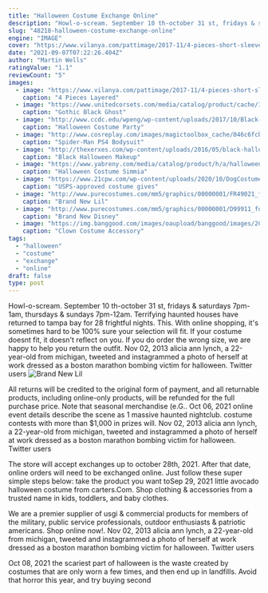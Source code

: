 ```yaml
---
title: "Halloween Costume Exchange Online"
description: "Howl-o-scream. September 10 th-october 31 st, fridays & saturdays 7pm-1am, thursdays & sundays 7pm-12am. Terrifying haunted houses have returned to tampa bay for 28 frightful nights. This"
slug: "48218-halloween-costume-exchange-online"
engine: "IMAGE"
cover: "https://www.vilanya.com/pattimage/2017-11/4-pieces-short-sleeves-layered-cute-mrs-claus-christmas-tutu-dress.jpg"
date: "2021-09-07T07:22:26.404Z"
author: "Martin Wells"
ratingValue: "1.1"
reviewCount: "5"
images:
  - image: "https://www.vilanya.com/pattimage/2017-11/4-pieces-short-sleeves-layered-cute-mrs-claus-christmas-tutu-dress.jpg"
    caption: "4 Pieces Layered"
  - image: "https://www.unitedcorsets.com/media/catalog/product/cache/1/image/3fb4ca6be90a572eeb8ee205683624a9/g/o/gothic-black-ghost-bride-dress-adult-vampire-cloak-and-dress-halloween-costume.jpg"
    caption: "Gothic Black Ghost"
  - image: "http://www.ccdc.edu/wpeng/wp-content/uploads/2017/10/Black-and-Orange-Skeleton-Spiderwebs-Halloween-Party-Flyer.jpg"
    caption: "Halloween Costume Party"
  - image: "http://www.cosreplay.com/images/magictoolbox_cache/046c6fcb69c00397582b33cd900cd09foriginaloriginalboth.JPG"
    caption: "Spider-Man PS4 Bodysuit"
  - image: "http://thexerxes.com/wp-content/uploads/2016/05/black-halloween-makeup...jpg"
    caption: "Black Halloween Makeup"
  - image: "https://www.yabreny.com/media/catalog/product/h/a/halloween_costume_simmia_horror_bloody_prisoner_with_blood_adult_zombie_play_costumes_free_shipping.jpg"
    caption: "Halloween Costume Simmia"
  - image: "https://www.21cpw.com/wp-content/uploads/2020/10/DogCostumes.jpg"
    caption: "USPS-approved costume gives"
  - image: "http://www.purecostumes.com/mm5/graphics/00000001/FR49021_full_1.jpg"
    caption: "Brand New Lil"
  - image: "http://www.purecostumes.com/mm5/graphics/00000001/D99911_full_1.jpg"
    caption: "Brand New Disney"
  - image: "https://img.banggood.com/images/oaupload/banggood/images/2C/52/a52f1483-e885-4c2d-9d2e-4f5eadfbfac9.jpg"
    caption: "Clown Costume Accessory"
tags:
  - "halloween"
  - "costume"
  - "exchange"
  - "online"
draft: false
type: post
---
```


Howl-o-scream. September 10 th-october 31 st, fridays & saturdays 7pm-1am, thursdays & sundays 7pm-12am. Terrifying haunted houses have returned to tampa bay for 28 frightful nights. This. With online shopping, it's sometimes hard to be 100% sure your selection will fit. If your costume doesnt fit, it doesn't reflect on you. If you do order the wrong size, we are happy to help you return the outfit. Nov 02, 2013 alicia ann lynch, a 22-year-old from michigan, tweeted and instagrammed a photo of herself at work dressed as a boston marathon bombing victim for halloween. Twitter users
![Brand New Lil](http://www.purecostumes.com/mm5/graphics/00000001/FR49021_full_1.jpg "Brand New Lil")

All returns will be credited to the original form of payment, and all returnable products, including online-only products, will be refunded for the full purchase price. Note that seasonal merchandise (e.G.. Oct 06, 2021 online event details describe the scene as 1 massive haunted nightclub. costume contests with more than $1,000 in prizes will. Nov 02, 2013 alicia ann lynch, a 22-year-old from michigan, tweeted and instagrammed a photo of herself at work dressed as a boston marathon bombing victim for halloween. Twitter users
<!--inArticleAds-->

<!--galleryOne-->

The store will accept exchanges up to october 28th, 2021. After that date, online orders will need to be exchanged online. Just follow these super simple steps below: take the product you want toSep 29, 2021 little avocado halloween costume from carters.Com. Shop clothing & accessories from a trusted name in kids, toddlers, and baby clothes.
<!--inArticleAds-->

<!--galleryTwo-->

We are a premier supplier of usgi & commercial products for members of the military, public service professionals, outdoor enthusiasts & patriotic americans. Shop online now!. Nov 02, 2013 alicia ann lynch, a 22-year-old from michigan, tweeted and instagrammed a photo of herself at work dressed as a boston marathon bombing victim for halloween. Twitter users
<!--galleryThree-->

Oct 08, 2021 the scariest part of halloween is the waste created by costumes that are only worn a few times, and then end up in landfills. Avoid that horror this year, and try buying second